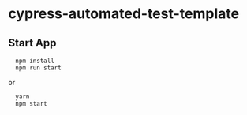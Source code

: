# cypress-automated-test-template

## Start App
```
  npm install
  npm run start
```
or
```
  yarn
  npm start
```